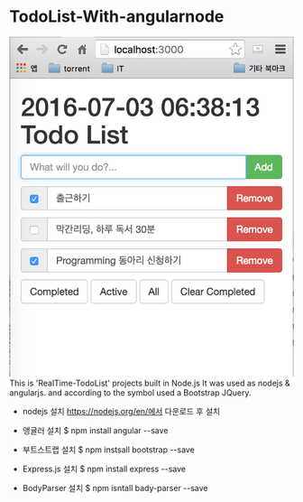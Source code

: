 # TodoList-With-angularnode

![screenshot](RealTime_TodoList.png)
This is 'RealTime-TodoList' projects built in Node.js
It was used as nodejs & angularjs. and according to the symbol used a Bootstrap JQuery.

- nodejs 설치
https://nodejs.org/en/에서 다운로드 후 설치

- 앵귤러 설치
$ npm install angular --save

- 부트스트랩 설치
$ npm instsall bootstrap --save

- Express.js 설치
$ npm install express --save

- BodyParser 설치 
$ npm isntall bady-parser --save
